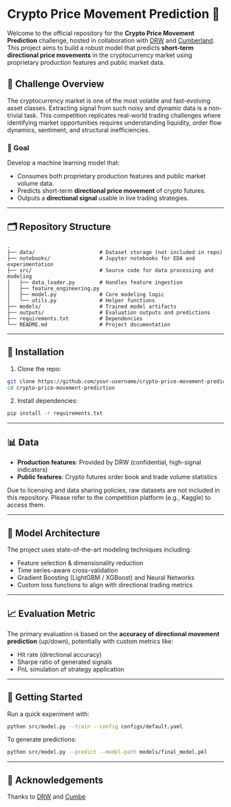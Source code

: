 # Crypto Price Movement Prediction 🚀

Welcome to the official repository for the **Crypto Price Movement Prediction** challenge, hosted in collaboration with [DRW](https://drw.com) and [Cumberland](https://cumberland.io/). This project aims to build a robust model that predicts **short-term directional price movements** in the cryptocurrency market using proprietary production features and public market data.

## 🧠 Challenge Overview

The cryptocurrency market is one of the most volatile and fast-evolving asset classes. Extracting signal from such noisy and dynamic data is a non-trivial task. This competition replicates real-world trading challenges where identifying market opportunities requires understanding liquidity, order flow dynamics, sentiment, and structural inefficiencies.

### 🏁 Goal
Develop a machine learning model that:
- Consumes both proprietary production features and public market volume data.
- Predicts short-term **directional price movement** of crypto futures.
- Outputs a **directional signal** usable in live trading strategies.

---

## 🗂️ Repository Structure

```
.
├── data/                     # Dataset storage (not included in repo)
├── notebooks/                # Jupyter notebooks for EDA and experimentation
├── src/                      # Source code for data processing and modeling
│   ├── data_loader.py        # Handles feature ingestion
│   ├── feature_engineering.py
│   ├── model.py              # Core modeling logic
│   └── utils.py              # Helper functions
├── models/                   # Trained model artifacts
├── outputs/                  # Evaluation outputs and predictions
├── requirements.txt          # Dependencies
└── README.md                 # Project documentation
```

---

## 🔧 Installation

1. Clone the repo:
```bash
git clone https://github.com/your-username/crypto-price-movement-prediction.git
cd crypto-price-movement-prediction
```

2. Install dependencies:
```bash
pip install -r requirements.txt
```

---

## 📊 Data

- **Production features**: Provided by DRW (confidential, high-signal indicators)
- **Public features**: Crypto futures order book and trade volume statistics

Due to licensing and data sharing policies, raw datasets are not included in this repository. Please refer to the competition platform (e.g., Kaggle) to access them.

---

## 🚀 Model Architecture

The project uses state-of-the-art modeling techniques including:
- Feature selection & dimensionality reduction
- Time series-aware cross-validation
- Gradient Boosting (LightGBM / XGBoost) and Neural Networks
- Custom loss functions to align with directional trading metrics

---

## 📈 Evaluation Metric

The primary evaluation is based on the **accuracy of directional movement prediction** (up/down), potentially with custom metrics like:
- Hit rate (directional accuracy)
- Sharpe ratio of generated signals
- PnL simulation of strategy application

---

## 🧪 Getting Started

Run a quick experiment with:

```bash
python src/model.py --train --config configs/default.yaml
```

To generate predictions:

```bash
python src/model.py --predict --model-path models/final_model.pkl
```

---

## 🤝 Acknowledgements

Thanks to [DRW](https://drw.com) and [Cumbe]()
